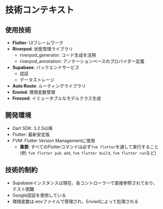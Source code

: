 # 技術コンテキスト

## 使用技術
- **Flutter**: UIフレームワーク
- **Riverpod**: 状態管理ライブラリ
  - riverpod_generator: コード生成を活用
  - riverpod_annotation: アノテーションベースのプロバイダー定義
- **Supabase**: バックエンドサービス
  - 認証
  - データストレージ
- **Auto Route**: ルーティングライブラリ
- **Envied**: 環境変数管理
- **Freezed**: イミュータブルなモデルクラス生成

## 開発環境
- Dart SDK: 3.2.5以降
- Flutter: 最新安定版
- FVM: Flutter Version Managementに使用
  - **重要**: すべてのFlutterコマンドは必ず`fvm flutter`を通して実行すること
    (例: `fvm flutter pub add`, `fvm flutter build`, `fvm flutter run`など)

## 技術的制約
- Supabaseインスタンスは現在、各コントローラーで直接参照されており、テスト困難
- Google認証を使用している
- 環境変数は.envファイルで管理され、Enviedによって処理される
